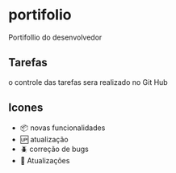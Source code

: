 # portifolio
Portifollio do desenvolvedor

## Tarefas

o controle das tarefas sera  realizado no Git Hub


## Icones

- :package: novas funcionalidades 
- :up: atualização
- :beetle: correção de bugs
- :checkered_flag: Atualizações

